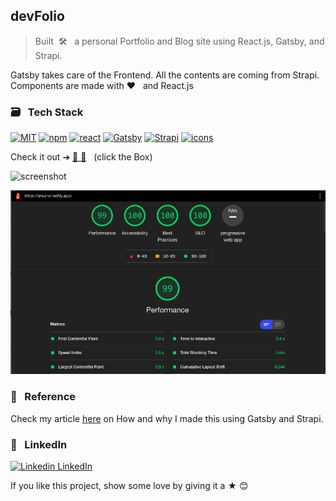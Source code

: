 ## devFolio

> Built &nbsp;🛠 &nbsp; a personal Portfolio and Blog site using React.js, Gatsby, and Strapi.

Gatsby takes care of the Frontend. All the contents are coming from Strapi. Components are made with ❤️ &nbsp; and React.js

### 🗃 &nbsp; Tech Stack

[![MIT](https://img.shields.io/badge/License-MIT-628AFF?style=flat&logo=license)](https://github.com/aravind-alpha/GitSpace/blob/master/LICENSE)
[![npm](https://img.shields.io/npm/v/npm.svg?style=flat-square)](https://www.npmjs.com/package/npm)
[![react](https://img.shields.io/badge/frontend-react-61dafb?style=flat&logo=React)](https://reactjs.org/)
[![Gatsby](https://img.shields.io/badge/using-Gatsby-ee6c8f?style=flat&logo=gatsby)](https://www.gatsbyjs.com/)
[![Strapi](https://img.shields.io/badge/using-Strapi-5BFFCB?style=flat&logo=strapi)](https://strapi.io/)
[![icons](https://img.shields.io/badge/icons-react--icons-5BFFCB?style=flat&logo=React)](https://react-icons.github.io/react-icons/)

Check it out ➔ [🎁 🎉](http://aravind.netlify.com/) &nbsp; (click the Box)

![screenshot](https://aravind.netlify.app/twitter-img.png)

![lighthouse_score](https://github.com/aravind-alpha/devFolio/blob/master/Devfolio%20Performance.png)

### 🔗 &nbsp; Reference

Check my article [here](https://aravind.netlify.app/blogs/how-i-made-my-portfolio-blog-site) on How and why I made this using Gatsby and Strapi.

### 💼 &nbsp; LinkedIn

[![Linkedin](https://i.stack.imgur.com/gVE0j.png) LinkedIn](https://www.linkedin.com/in/aravind-alpha)

If you like this project, show some love by giving it a ★ 😊
